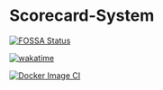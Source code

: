 # Scorecard-System

[![FOSSA Status](https://app.fossa.com/api/projects/git%2Bgithub.com%2FBashyPy%2Fdriver_scorecard_model.svg?type=shield&issueType=license)](https://app.fossa.com/projects/git%2Bgithub.com%2FBashyPy%2Fdriver_scorecard_model?ref=badge_shield&issueType=license)

[![wakatime](https://wakatime.com/badge/user/e47dea41-8692-44e5-bd23-27b3544ed664/project/018c35e8-dbe6-4a9a-aa5d-b2786dcc654e.svg)](https://wakatime.com/badge/user/e47dea41-8692-44e5-bd23-27b3544ed664/project/018c35e8-dbe6-4a9a-aa5d-b2786dcc654e)

[![Docker Image CI](https://github.com/bashypy/driver_scorecard_model/actions/workflows/build_cicd.yml/badge.svg)](https://github.com/bashypy/driver_scorecard_model/actions/workflows/build_cicd.yml)
